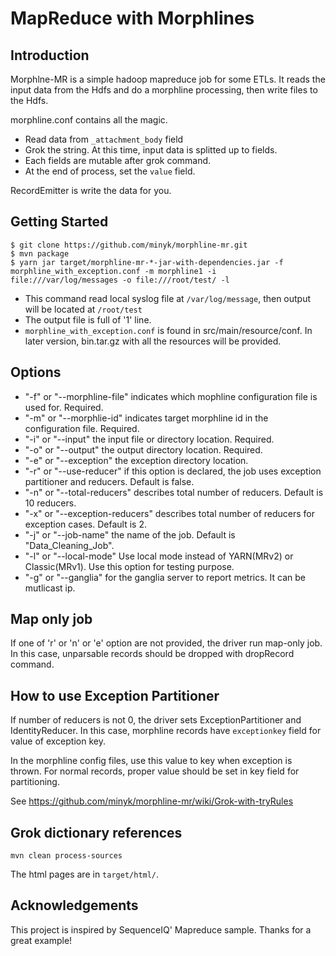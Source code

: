 MapReduce with Morphlines
==========================

## Introduction

Morphlne-MR is a simple hadoop mapreduce job for some ETLs. It reads the input data from the Hdfs and do a morphline processing, then write files to the Hdfs. 

morphline.conf contains all the magic.
* Read data from `_attachment_body` field
* Grok the string. At this time, input data is splitted up to fields. 
* Each fields are mutable after grok command.
* At the end of process, set the `value` field. 

RecordEmitter is write the data for you. 

## Getting Started

```
$ git clone https://github.com/minyk/morphline-mr.git
$ mvn package
$ yarn jar target/morphline-mr-*-jar-with-dependencies.jar -f morphline_with_exception.conf -m morphline1 -i file:///var/log/messages -o file:///root/test/ -l
```
* This command read local syslog file at `/var/log/message`, then output will be located at `/root/test`
 * The output file is full of '1' line.
* `morphline_with_exception.conf` is found in src/main/resource/conf. In later version, bin.tar.gz with all the resources will be provided.

## Options

- "-f" or "--morphline-file" indicates which mophline configuration file is used for. Required.
- "-m" or "--morphlie-id" indicates target morphline id in the configuration file. Required.
- "-i" or "--input" the input file or directory location. Required.
- "-o" or "--output" the output directory location. Required.
- "-e" or "--exception" the exception directory location.
- "-r" or "--use-reducer" if this option is declared, the job uses exception partitioner and reducers. Default is false.
- "-n" or "--total-reducers" describes total number of reducers. Default is 10 reducers.
- "-x" or "--exception-reducers" describes total number of reducers for exception cases. Default is 2.
- "-j" or "--job-name" the name of the job. Default is "Data_Cleaning_Job".
- "-l" or "--local-mode" Use local mode instead of YARN(MRv2) or Classic(MRv1). Use this option for testing purpose.
- "-g" or "--ganglia" for the ganglia server to report metrics. It can be mutlicast ip.

## Map only job

If one of 'r' or 'n' or 'e' option are not provided, the driver run map-only job. In this case, unparsable records should be dropped with dropRecord command. 

## How to use Exception Partitioner

If number of reducers is not 0, the driver sets ExceptionPartitioner and IdentityReducer. In this case, morphline records have `exceptionkey` field for value of exception key.

In the morphline config files, use this value to key when exception is thrown. For normal records, proper value should be set in key field for partitioning.

See https://github.com/minyk/morphline-mr/wiki/Grok-with-tryRules

## Grok dictionary references

```
mvn clean process-sources
```

The html pages are in `target/html/`.

## Acknowledgements

This project is inspired by SequenceIQ' Mapreduce sample. Thanks for a great example!

